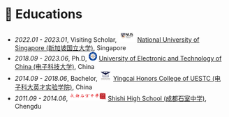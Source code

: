 
# 📖 Educations
- *2022.01 - 2023.01*, Visiting Scholar, <img src='./images/NUS.png' style='width: 2.8em;'> [National University of Singapore (新加坡国立大学)](https://www.nus.edu.sg/), Singapore
- *2018.09 - 2023.06*, Ph.D, <img src='./images/UESTC.png' style='width: 1.4em;'> [University of Electronic and Technology of China (电子科技大学)](https://www.uestc.edu.cn/),  China
- *2014.09 - 2018.06*, Bachelor, <img src='./images/yingcai.png' style='width: 2em;'> [Yingcai Honors College of UESTC (电子科大英才实验学院)](https://www.yingcai.uestc.edu.cn/), China
- *2011.09 - 2014.06*, <img src='./images/shishi.png' style='width: 6em;'> [Shishi High School (成都石室中学)](https://www.cdshishi.net/), Chengdu
